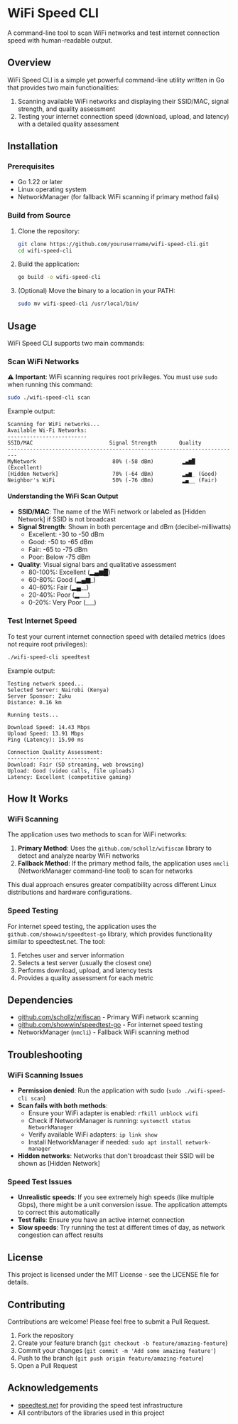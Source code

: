 # WiFi Speed CLI

A command-line tool to scan WiFi networks and test internet connection speed with human-readable output.

## Overview

WiFi Speed CLI is a simple yet powerful command-line utility written in Go that provides two main functionalities:

1. Scanning available WiFi networks and displaying their SSID/MAC, signal strength, and quality assessment
2. Testing your internet connection speed (download, upload, and latency) with a detailed quality assessment

## Installation

### Prerequisites

- Go 1.22 or later
- Linux operating system
- NetworkManager (for fallback WiFi scanning if primary method fails)

### Build from Source

1. Clone the repository:

   ```bash
   git clone https://github.com/yourusername/wifi-speed-cli.git
   cd wifi-speed-cli
   ```

2. Build the application:

   ```bash
   go build -o wifi-speed-cli
   ```

3. (Optional) Move the binary to a location in your PATH:
   ```bash
   sudo mv wifi-speed-cli /usr/local/bin/
   ```

## Usage

WiFi Speed CLI supports two main commands:

### Scan WiFi Networks

⚠️ **Important**: WiFi scanning requires root privileges. You must use `sudo` when running this command:

```bash
sudo ./wifi-speed-cli scan
```

Example output:

```
Scanning for WiFi networks...
Available Wi-Fi Networks:
-------------------------
SSID/MAC                        Signal Strength       Quality
-------------------------------------------------------------------------
MyNetwork                        80% (-58 dBm)         ▂▄▆█ (Excellent)
[Hidden Network]                 70% (-64 dBm)         ▂▄▆_ (Good)
Neighbor's WiFi                  50% (-76 dBm)         ▂▄__ (Fair)
```

#### Understanding the WiFi Scan Output

- **SSID/MAC**: The name of the WiFi network or labeled as [Hidden Network] if SSID is not broadcast
- **Signal Strength**: Shown in both percentage and dBm (decibel-milliwatts)
  - Excellent: -30 to -50 dBm
  - Good: -50 to -65 dBm
  - Fair: -65 to -75 dBm
  - Poor: Below -75 dBm
- **Quality**: Visual signal bars and qualitative assessment
  - 80-100%: Excellent (▂▄▆█)
  - 60-80%: Good (▂▄▆\_)
  - 40-60%: Fair (▂▄\_\_)
  - 20-40%: Poor (▂\_\_\_)
  - 0-20%: Very Poor (\_\_\_)

### Test Internet Speed

To test your current internet connection speed with detailed metrics (does not require root privileges):

```bash
./wifi-speed-cli speedtest
```

Example output:

```
Testing network speed...
Selected Server: Nairobi (Kenya)
Server Sponsor: Zuku
Distance: 0.16 km

Running tests...

Download Speed: 14.43 Mbps
Upload Speed: 13.91 Mbps
Ping (Latency): 15.90 ms

Connection Quality Assessment:
-----------------------------
Download: Fair (SD streaming, web browsing)
Upload: Good (video calls, file uploads)
Latency: Excellent (competitive gaming)
```

## How It Works

### WiFi Scanning

The application uses two methods to scan for WiFi networks:

1. **Primary Method**: Uses the `github.com/schollz/wifiscan` library to detect and analyze nearby WiFi networks
2. **Fallback Method**: If the primary method fails, the application uses `nmcli` (NetworkManager command-line tool) to scan for networks

This dual approach ensures greater compatibility across different Linux distributions and hardware configurations.

### Speed Testing

For internet speed testing, the application uses the `github.com/showwin/speedtest-go` library, which provides functionality similar to speedtest.net. The tool:

1. Fetches user and server information
2. Selects a test server (usually the closest one)
3. Performs download, upload, and latency tests
4. Provides a quality assessment for each metric

## Dependencies

- [github.com/schollz/wifiscan](https://github.com/schollz/wifiscan) - Primary WiFi network scanning
- [github.com/showwin/speedtest-go](https://github.com/showwin/speedtest-go) - For internet speed testing
- NetworkManager (`nmcli`) - Fallback WiFi scanning method

## Troubleshooting

### WiFi Scanning Issues

- **Permission denied**: Run the application with sudo (`sudo ./wifi-speed-cli scan`)
- **Scan fails with both methods**:
  - Ensure your WiFi adapter is enabled: `rfkill unblock wifi`
  - Check if NetworkManager is running: `systemctl status NetworkManager`
  - Verify available WiFi adapters: `ip link show`
  - Install NetworkManager if needed: `sudo apt install network-manager`
- **Hidden networks**: Networks that don't broadcast their SSID will be shown as [Hidden Network]

### Speed Test Issues

- **Unrealistic speeds**: If you see extremely high speeds (like multiple Gbps), there might be a unit conversion issue. The application attempts to correct this automatically
- **Test fails**: Ensure you have an active internet connection
- **Slow speeds**: Try running the test at different times of day, as network congestion can affect results

## License

This project is licensed under the MIT License - see the LICENSE file for details.

## Contributing

Contributions are welcome! Please feel free to submit a Pull Request.

1. Fork the repository
2. Create your feature branch (`git checkout -b feature/amazing-feature`)
3. Commit your changes (`git commit -m 'Add some amazing feature'`)
4. Push to the branch (`git push origin feature/amazing-feature`)
5. Open a Pull Request

## Acknowledgements

- [speedtest.net](https://www.speedtest.net/) for providing the speed test infrastructure
- All contributors of the libraries used in this project
